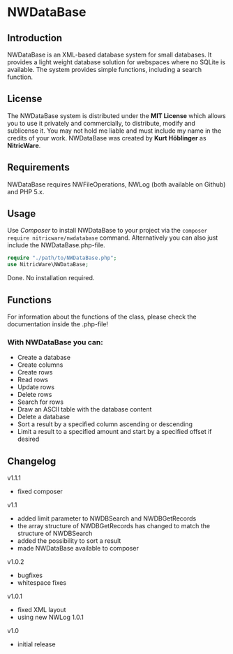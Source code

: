 # NWDataBase
## Introduction
NWDataBase is an XML-based database system for small databases. It provides a light weight database solution for webspaces where no SQLite is available. The system provides simple functions, including a search function.
## License
The NWDataBase system is distributed under the **MIT License** which allows you to use it privately and commercially, to distribute, modify and sublicense it. You may not hold me liable and must include my name in the credits of your work.
NWDataBase was created by **Kurt Höblinger** as **NitricWare**.
## Requirements
NWDataBase requires NWFileOperations, NWLog (both available on Github) and PHP 5.x.
## Usage
Use *Composer* to install NWDataBase to your project via the ```composer require nitricware/nwdatabase``` command.
Alternatively you can also just include the NWDataBase.php-file.
```php
require "./path/to/NWDataBase.php";
use NitricWare\NWDataBase;
```
Done. No installation required.
## Functions
For information about the functions of the class, please check the documentation inside the .php-file!
### With NWDataBase you can:
* Create a database
* Create columns
* Create rows
* Read rows
* Update rows
* Delete rows
* Search for rows
* Draw an ASCII table with the database content
* Delete a database
* Sort a result by a specified column ascending or descending
* Limit a result to a specified amount and start by a specified offset if desired

## Changelog
v1.1.1
- fixed composer

v1.1
- added limit parameter to NWDBSearch and NWDBGetRecords
- the array structure of NWDBGetRecords has changed to match the structure of NWDBSearch
- added the possibility to sort a result
- made NWDataBase available to composer

v1.0.2
- bugfixes
- whitespace fixes

v1.0.1
- fixed XML layout
- using new NWLog 1.0.1

v1.0
- initial release
